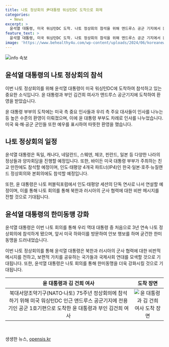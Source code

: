 ```yaml
---
title: 나토 정상회의 尹대통령 워싱턴DC 도착으로 화제
categories:
  - News
excerpt: >
  윤석열 대통령, 미국 워싱턴DC 도착. 나토 정상회의 참석을 위해 앤드루스 공군 기지에서 환영. 국무부 의전장, 주미국대사 부부 등과 만남. 11일 나토 정상회의 및 친교 만찬 참석. 북한, 러시아의 군사 협력에 대한 비판과 국제사회 연대 모색 예정. 8∼9일, 하와이 방문 후 미국 인도태평양사령부 방문. 
feature_text: >
  윤석열 대통령, 미국 워싱턴DC 도착. 나토 정상회의 참석을 위해 앤드루스 공군 기지에서 환영. 국무부 의전장, 주미국대사 부부 등과 만남. 11일 나토 정상회의 및 친교 만찬 참석. 북한, 러시아의 군사 협력에 대한 비판과 국제사회 연대 모색 예정. 8∼9일, 하와이 방문 후 미국 인도태평양사령부 방문. 
image: 'https://www.behealthy4u.com/wp-content/uploads/2024/06/koreanews.jpg'
---
```


<p><img src="https://www.behealthy4u.com/wp-content/uploads/2024/06/koreanews.jpg" alt="info 속보" /></p>

<h2 data-ke-size="size26">윤석열 대통령의 나토 정상회의 참석</h2>

<p>이번 나토 정상회의를 위해 윤석열 대통령이 미국 워싱턴DC에 도착하여 참석하고 있는 중요한 소식입니다. 윤 대통령과 부인 김건희 여사가 앤드루스 공군기지에 도착하여 환영을 받았습니다.</p>

<p data-ke-size="size16">윤 대통령 부부의 도착에는 미국 측 중요 인사들과 우리 측 주요 대사들이 인사를 나누는 등 높은 수준의 환영이 이뤄졌으며, 이에 윤 대통령 부부도 차례로 인사를 나누었습니다. 미국 육·해·공군 군인들 또한 예우를 표시하여 따뜻한 환영을 했습니다.</p>

<h2 data-ke-size="size26">나토 정상회의 일정</h2>

<p>윤석열 대통령은 독일, 캐나다, 네덜란드, 스웨덴, 체코, 핀란드, 일본 등 다양한 나라의 정상들과 양자회담을 진행할 예정입니다. 또한, 바이든 미국 대통령 부부가 주최하는 친교 만찬에도 참석할 예정이며, 인도·태평양 4개국 파트너(IP4)인 한국·일본·호주·뉴질랜드 정상회의와 본회의에도 참석할 예정입니다.</p>

<p data-ke-size="size16">또한, 윤 대통령은 나토 퍼블릭포럼에서 인도·태평양 세션의 단독 연사로 나서 연설할 예정이며, 이를 통해 나토 회의를 통해 북한과 러시아의 군사 협력에 대한 비판 메시지를 전할 것으로 기대됩니다.</p>

<h2 data-ke-size="size26">윤석열 대통령의 한미동맹 강화</h2>

<p>윤석열 대통령은 이번 나토 회의를 통해 우리 역대 대통령 중 처음으로 3년 연속 나토 정상회의에 참석하게 됐으며, 앞서 미국 하와이를 방문하여 안보 행보를 하며 굳건한 한미동맹을 드러내었습니다.</p>

<p data-ke-size="size16">이번 나토 정상회의를 통해 윤석열 대통령은 북한과 러시아의 군사 협력에 대한 비판적 메시지를 전하고, 보편적 가치를 공유하는 국가들과 국제사회 연대를 모색할 것으로 기대됩니다. 또한, 윤석열 대통령은 나토 회의를 통해 한미동맹을 더욱 강화시킬 것으로 기대됩니다.</p>

<table>
<thead>
<tr>
<th style="text-align: center;">윤 대통령과 김 건희 여사</th>
<th style="text-align: center;">도착 장면</th>
</tr>
</thead>
<tbody>
<tr>
<td style="text-align: center;">북대서양조약기구(NATO·나토) 75주년 정상회의에 참석하기 위해 미국 워싱턴DC 인근 앤드루스 공군기지에 전용기인 공군 1호기편으로 도착한 윤 대통령과 부인 김건희 여사</td>
<td style="text-align: center;"><img src="https://www.example.com/image.jpg" alt="윤 대통령과 김 건희 여사 도착 장면"></td>
</tr>
</tbody>
</table>

<p data-ke-size="size16">&nbsp;</p>
생생한 뉴스, <a href="https://opensis.kr" rel="dofollow">opensis.kr</a>


